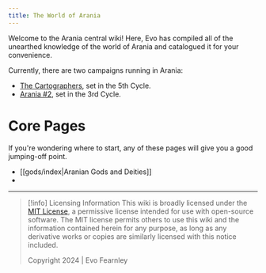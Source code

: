 ```yaml
---
title: The World of Arania
---
```

Welcome to the Arania central wiki! Here, Evo has compiled all of the unearthed knowledge of the world of Arania and catalogued it for your convenience.

Currently, there are two campaigns running in Arania:
- [The Cartographers](https://arania-01.evofearnley.com), set in the 5th Cycle.
- [Arania #2](https://arania-02.evofearnley.com), set in the 3rd Cycle.

# Core Pages
If you're wondering where to start, any of these pages will give you a good jumping-off point. 
- [[gods/index|Aranian Gods and Deities]]
- 



---
> [!info] Licensing Information
> This wiki is broadly licensed under the [MIT License](https://opensource.org/license/mit), a permissive license intended for use with open-source software. The MIT license permits others to use this wiki and the information contained herein for any purpose, as long as any derivative works or copies are similarly licensed with this notice included.
> 
> Copyright 2024 | Evo Fearnley
